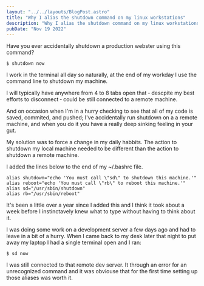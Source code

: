 ```yaml
---
layout: "../../layouts/BlogPost.astro"
title: "Why I alias the shutdown command on my linux workstations"
description: "Why I alias the shutdown command on my linux workstations"
pubDate: "Nov 19 2022"
---
```


Have you ever accidentally shutdown a production webster using this command?

```
$ shutdown now
```

I work in the terminal all day so naturally, at the end of my workday I use the command line to shutdown my machine.

I will typically have anywhere from 4 to 8 tabs open that &dash; descpite my best efforts to disconnect &dash; could be still connected to a remote machine.

And on occasion when I'm in a hurry checking to see that all of my code is saved, commited, and pushed; I've accidentally run shutdown on a a remote machine, and when you do it you have a really deep sinking feeling in your gut.

My solution was to force a change in my daily habbits. The action to shutdown my local machine needed to be different than the action to shutdown a remote machine.

I added the lines below to the end of my ~/.bashrc file.

```
alias shutdown="echo 'You must call \"sd\" to shutdown this machine.'"
alias reboot="echo 'You must call \"rb\" to reboot this machine.'"
alias sd="/usr/sbin/shutdown"
alias rb="/usr/sbin/reboot"
```

It's been a little over a year since I added this and I think it took about a week before I instinctavely knew what to type without having to think about it.

I was doing some work on a development server a few days ago and had to leave in a bit of a hurry. When I came back to my desk later that night to put away my laptop I had a single terminal open and I ran:

```
$ sd now
```

I was still connected to that remote dev server. It through an error for an unrecognized command and it was obviouse that for the first time setting up those aliases was worth it.
